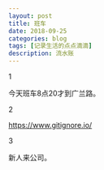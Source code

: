 ```yaml
---
layout: post
title: 班车
date: 2018-09-25
categories: blog
tags: [记录生活的点点滴滴]
description: 流水账
---
```


1 

今天班车8点20才到广兰路。

2

https://www.gitignore.io/

3

新人来公司。